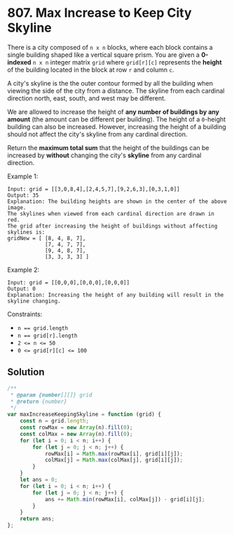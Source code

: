 # 807. Max Increase to Keep City Skyline

There is a city composed of `n x n` blocks, where each block contains a single building shaped like a vertical square prism. You are given a **0-indexed** `n x n` integer matrix `grid` where `grid[r][c]` represents the **height** of the building located in the block at row `r` and column `c`.

A city's skyline is the the outer contour formed by all the building when viewing the side of the city from a distance. The skyline from each cardinal direction north, east, south, and west may be different.

We are allowed to increase the height of **any number of buildings by any amount** (the amount can be different per building). The height of a `0`-height building can also be increased. However, increasing the height of a building should not affect the city's skyline from any cardinal direction.

Return the **maximum total sum** that the height of the buildings can be increased by **without** changing the city's **skyline** from any cardinal direction.

Example 1:

```
Input: grid = [[3,0,8,4],[2,4,5,7],[9,2,6,3],[0,3,1,0]]
Output: 35
Explanation: The building heights are shown in the center of the above image.
The skylines when viewed from each cardinal direction are drawn in red.
The grid after increasing the height of buildings without affecting skylines is:
gridNew = [ [8, 4, 8, 7],
            [7, 4, 7, 7],
            [9, 4, 8, 7],
            [3, 3, 3, 3] ]
```

Example 2:

```
Input: grid = [[0,0,0],[0,0,0],[0,0,0]]
Output: 0
Explanation: Increasing the height of any building will result in the skyline changing.
```

Constraints:

-   `n == grid.length`
-   `n == grid[r].length`
-   `2 <= n <= 50`
-   `0 <= grid[r][c] <= 100`

## Solution

```js
/**
 * @param {number[][]} grid
 * @return {number}
 */
var maxIncreaseKeepingSkyline = function (grid) {
    const n = grid.length;
    const rowMax = new Array(n).fill(0);
    const colMax = new Array(n).fill(0);
    for (let i = 0; i < n; i++) {
        for (let j = 0; j < n; j++) {
            rowMax[i] = Math.max(rowMax[i], grid[i][j]);
            colMax[j] = Math.max(colMax[j], grid[i][j]);
        }
    }
    let ans = 0;
    for (let i = 0; i < n; i++) {
        for (let j = 0; j < n; j++) {
            ans += Math.min(rowMax[i], colMax[j]) - grid[i][j];
        }
    }
    return ans;
};
```
